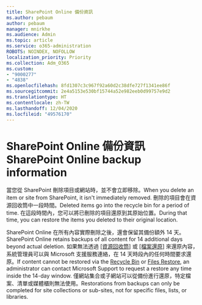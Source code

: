 ```yaml
---
title: SharePoint Online 備份資訊
ms.author: pebaum
author: pebaum
manager: mnirkhe
ms.audience: Admin
ms.topic: article
ms.service: o365-administration
ROBOTS: NOINDEX, NOFOLLOW
localization_priority: Priority
ms.collection: Adm_O365
ms.custom:
- "9000277"
- "4838"
ms.openlocfilehash: 8fd1307c3c967f92a60d2c38dfe727f1341ee86f
ms.sourcegitcommit: 2e4a5153e530bf15744a52e982eeb0d99757e9d2
ms.translationtype: HT
ms.contentlocale: zh-TW
ms.lasthandoff: 12/04/2020
ms.locfileid: "49576170"
---
```

# <a name="sharepoint-online-backup-information"></a><span data-ttu-id="54b45-102">SharePoint Online 備份資訊</span><span class="sxs-lookup"><span data-stu-id="54b45-102">SharePoint Online backup information</span></span>

<span data-ttu-id="54b45-103">當您從 SharePoint 刪除項目或網站時，並不會立即移除。</span><span class="sxs-lookup"><span data-stu-id="54b45-103">When you delete an item or site from SharePoint, it isn't immediately removed.</span></span> <span data-ttu-id="54b45-104">刪除的項目會在資源回收筒中一段時間。</span><span class="sxs-lookup"><span data-stu-id="54b45-104">Deleted items go into the recycle bin for a period of time.</span></span> <span data-ttu-id="54b45-105">在這段時間內，您可以將已刪除的項目還原到其原始位置。</span><span class="sxs-lookup"><span data-stu-id="54b45-105">During that time, you can restore the items you deleted to their original location.</span></span>

<span data-ttu-id="54b45-106">SharePoint Online 在所有內容實際刪除之後，還會保留其備份額外 14 天。</span><span class="sxs-lookup"><span data-stu-id="54b45-106">SharePoint Online retains backups of all content for 14 additional days beyond actual deletion.</span></span> <span data-ttu-id="54b45-107">如果無法透過 [[資源回收筒]](https://support.microsoft.com/office/restore-deleted-items-from-the-site-collection-recycle-bin-5fa924ee-16d7-487b-9a0a-021b9062d14b) 或 [[檔案還原]](https://support.microsoft.com/office/restore-your-onedrive-fa231298-759d-41cf-bcd0-25ac53eb8a15) 來還原內容，系統管理員可以與 Microsoft 支援服務連絡，在 14 天時段內的任何時間要求還原。</span><span class="sxs-lookup"><span data-stu-id="54b45-107">If content cannot be restored via the [Recycle Bin](https://support.microsoft.com/office/restore-deleted-items-from-the-site-collection-recycle-bin-5fa924ee-16d7-487b-9a0a-021b9062d14b) or [Files Restore](https://support.microsoft.com/office/restore-your-onedrive-fa231298-759d-41cf-bcd0-25ac53eb8a15), an administrator can contact Microsoft Support to request a restore any time inside the 14-day window.</span></span> <span data-ttu-id="54b45-108">僅網站集合或子網站可以從備份進行還原，特定檔案、清單或媒體櫃則無法使用。</span><span class="sxs-lookup"><span data-stu-id="54b45-108">Restorations from backups can only be completed for site collections or sub-sites, not for specific files, lists, or libraries.</span></span>
